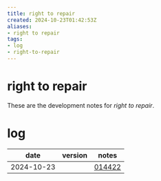 ```yaml
---
title: right to repair
created: 2024-10-23T01:42:53Z
aliases:
- right to repair
tags:
- log
- right-to-repair
---
```


# right to repair

These are the development notes for _right to repair_.

# log

| date | version | notes |
|------|---------|-------|
| <span class="timestamp">2024-10-23</span> || [014422](../entries/20241023014422.md) |
